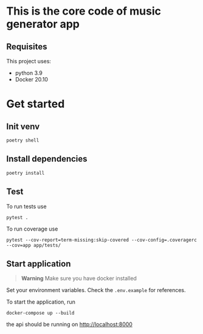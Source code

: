 # This is the core code of music generator app

## Requisites
This project uses:
 - python 3.9
 - Docker 20.10

# Get started

## Init venv
```
poetry shell
```

## Install dependencies

```
poetry install
```

## Test

To run tests use
```
pytest .
```

To run coverage use
```
pytest --cov-report=term-missing:skip-covered --cov-config=.coveragerc --cov=app app/tests/
```

## Start application

> **Warning**
> Make sure you have docker installed

Set your environment variables. Check the `.env.example` for references.

To start the application, run
```
docker-compose up --build
```

the api should be running on [http://localhost:8000](http://localhost:8000)
